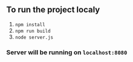 ## To run the project localy

1. `npm install`
2. `npm run build`
3. `node server.js`

### Server will be running on `localhost:8080`
